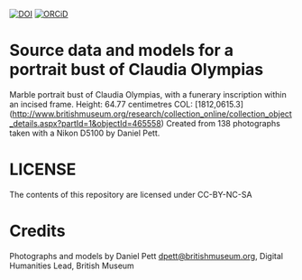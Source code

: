 
[![DOI](https://zenodo.org/badge/82801180.svg)](https://zenodo.org/badge/latestdoi/82801180)
 [![ORCiD](https://img.shields.io/badge/ORCiD-0000--0002--0246--2335-green.svg)](http://orcid.org/0000-0002-0246-2335)

# Source data and models for a portrait bust of Claudia Olympias

Marble portrait bust of Claudia Olympias, with a funerary inscription within an incised frame.
Height: 64.77 centimetres
COL: [1812,0615.3] (http://www.britishmuseum.org/research/collection_online/collection_object_details.aspx?partId=1&objectId=465558)
Created from 138 photographs taken with a Nikon D5100 by Daniel Pett.

# LICENSE
The contents of this repository are licensed under CC-BY-NC-SA

# Credits
Photographs and models by Daniel Pett <dpett@britishmuseum.org>, Digital Humanities Lead, British Museum
